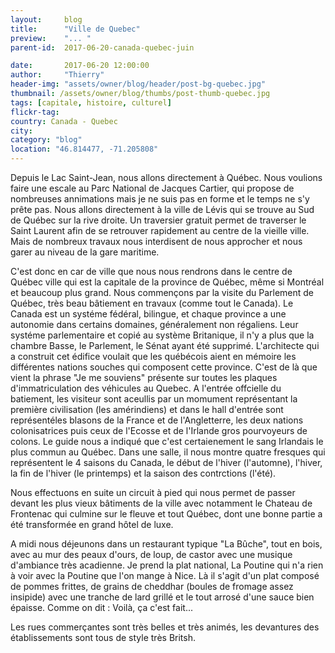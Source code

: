 ```yaml
---
layout:     blog
title:      "Ville de Quebec"
preview:    "... "
parent-id:  2017-06-20-canada-quebec-juin

date:       2017-06-20 12:00:00
author:     "Thierry"
header-img: "assets/owner/blog/header/post-bg-quebec.jpg"
thumbnail: /assets/owner/blog/thumbs/post-thumb-quebec.jpg
tags: [capitale, histoire, culturel]
flickr-tag: 
country: Canada - Quebec
city: 
category: "blog"
location: "46.814477, -71.205808"
---
```


Depuis le Lac Saint-Jean, nous allons directement à Québec. Nous voulions faire une escale au Parc National de Jacques Cartier, qui propose de nombreuses annimations mais je ne suis pas en forme et le temps ne s'y prête pas. Nous allons directement à la ville de Lévis qui se trouve au Sud de Québec sur la rive droite. Un traversier gratuit permet de traverser le Saint Laurent afin de se retrouver rapidement au centre de la vieille ville. Mais de nombreux travaux nous interdisent de nous approcher et nous garer au niveau de la gare maritime. 

C'est donc en car de ville que nous nous rendrons dans le centre de Québec ville qui est la capitale de la province de Québec, même si Montréal et beaucoup plus grand. Nous commençons par la visite du Parlement de Québec, très beau bâtiement en travaux (comme tout le Canada). Le Canada est un systéme fédéral, bilingue, et chaque province a une autonomie dans certains domaines, généralement non régaliens. Leur systéme parlementaire et copié au système Britanique, il n'y a plus que la chambre Basse, le Parlement, le Sénat ayant été supprimé. L'architecte qui a construit cet édifice voulait que les québécois aient en mémoire les différentes nations souches qui composent cette province. C'est de là que vient la phrase "Je me souviens" présente sur toutes les plaques d'immatriculation des véhicules au Quebec. A l'entrée offcielle du batiement, les visiteur sont aceullis par un momument représentant la première civilisation (les amérindiens) et dans le hall d'entrée sont représentéles blasons de la France et de l'Angletterre, les deux nations colonisatrices puis ceux de l'Ecosse et de l'Irlande gros pourvoyeurs de colons. Le guide nous a indiqué que c'est certaienement le sang Irlandais le plus commun au Québec. Dans une salle, il nous montre quatre fresques qui représentent le 4 saisons du Canada, le début de l'hiver (l'automne), l'hiver, la fin de l'hiver (le printemps) et la saison des contrctions (l'été).

Nous effectuons en suite un circuit à pied qui nous permet de passer devant les plus vieux bâtiments de la ville avec notamment le Chateau de Frontenac qui culmine sur le fleuve et tout Québec, dont une bonne partie a été transformée en grand hôtel de luxe.

A midi nous déjeunons dans un restaurant typique "La Bûche", tout en bois, avec au mur des peaux d'ours, de loup, de castor avec une musique d'ambiance très acadienne. Je prend la plat national, La Poutine qui n'a rien à voir avec la Poutine que l'on mange à Nice. Là il s'agit d'un plat composé de pommes frittes, de grains de cheddhar (boules de fromage assez insipide) avec une tranche de lard grillé et le tout arrosé d'une sauce bien épaisse. Comme on dit : Voilà, ça c'est fait...

Les rues commerçantes sont très belles et très animés, les devantures des établissements sont tous de style très Britsh.  
